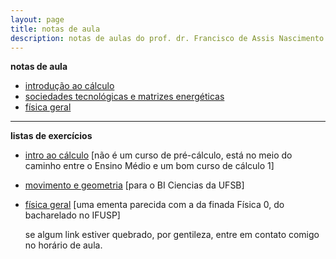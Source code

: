 ```yaml
---
layout: page
title: notas de aula
description: notas de aulas do prof. dr. Francisco de Assis Nascimento Junior da UFSB
---
```


 **notas de aula**

- [introdução ao cálculo](https://itxesco.github.io/pages/notas/introcalculo/index.html)
- [sociedades tecnológicas e matrizes energéticas](https://itxesco.github.io/pages/notas/ISC0462.html)
- [física geral](https://itxesco.github.io/pages/notas/fisicageral/index.html)

---
 **listas de exercícios**

- [intro ao cálculo](https://itxesco.github.io/pages/notas/introcalculo/listas.html)
  \[não é um curso de pré-cálculo, está no meio do caminho entre o Ensino Médio e um bom curso de cálculo 1\]
- [movimento e geometria](https://itxesco.github.io/pages/notas/ISC0302.html)
  \[para o BI Ciencias da UFSB\]
- [física geral](https://itxesco.github.io/pages/notas/fisicageral/listas.html)
  \[uma ementa parecida com a da finada Física 0, do bacharelado no IFUSP\]

  se algum link estiver quebrado, por gentileza, entre em contato comigo no horário de aula.

